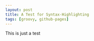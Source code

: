 ```yaml
---
layout: post
title: A Test for Syntax-Highlighting
tags: [groovy, github-pages]
---
```


This is just a test
